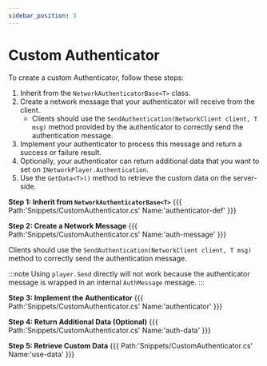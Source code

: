 ```yaml
---
sidebar_position: 3
---
```

# Custom Authenticator

To create a custom Authenticator, follow these steps:

1. Inherit from the `NetworkAuthenticatorBase<T>` class.
2. Create a network message that your authenticator will receive from the client.
    - Clients should use the `SendAuthentication(NetworkClient client, T msg)` method provided by the authenticator to correctly send the authentication message.
4. Implement your authenticator to process this message and return a success or failure result.
5. Optionally, your authenticator can return additional data that you want to set on `INetworkPlayer.Authentication`.
6. Use the `GetData<T>()` method to retrieve the custom data on the server-side.


**Step 1: Inherit from `NetworkAuthenticatorBase<T>`**
{{{ Path:'Snippets/CustomAuthenticator.cs' Name:'authenticator-def' }}}

**Step 2: Create a Network Message**
{{{ Path:'Snippets/CustomAuthenticator.cs' Name:'auth-message' }}}

Clients should use the `SendAuthentication(NetworkClient client, T msg)` method to correctly send the authentication message.

:::note
Using `player.Send` directly will not work because the authenticator message is wrapped in an internal `AuthMessage` message.
:::

**Step 3: Implement the Authenticator**
{{{ Path:'Snippets/CustomAuthenticator.cs' Name:'authenticator' }}}

**Step 4: Return Additional Data (Optional)**
{{{ Path:'Snippets/CustomAuthenticator.cs' Name:'auth-data' }}}

**Step 5: Retrieve Custom Data**
{{{ Path:'Snippets/CustomAuthenticator.cs' Name:'use-data' }}}
